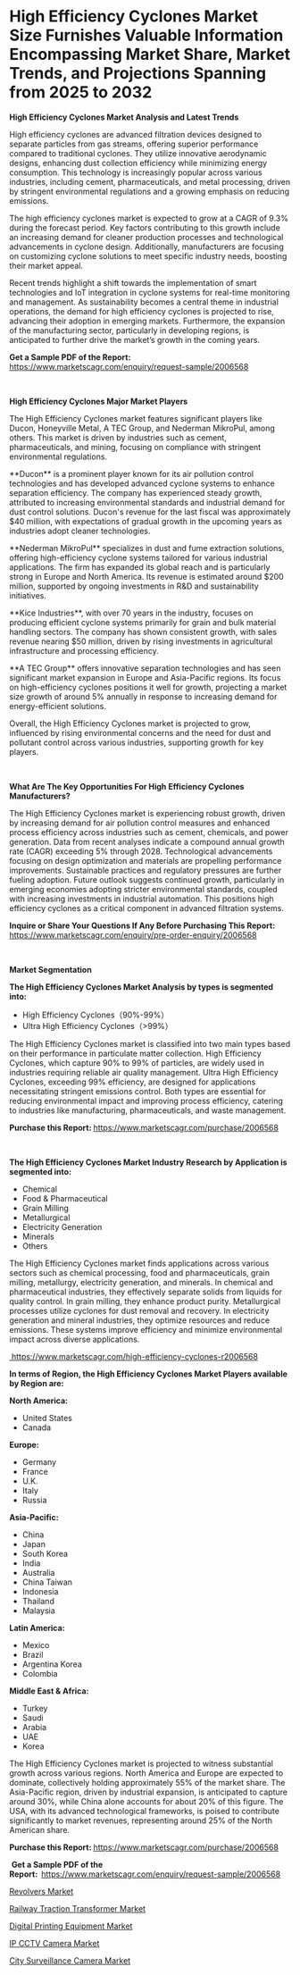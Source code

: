 <p><h1>High Efficiency Cyclones Market Size Furnishes Valuable Information Encompassing Market Share, Market Trends, and Projections Spanning from 2025 to 2032</h1></p><p><strong>High Efficiency Cyclones Market Analysis and Latest Trends</strong></p>
<p><p>High efficiency cyclones are advanced filtration devices designed to separate particles from gas streams, offering superior performance compared to traditional cyclones. They utilize innovative aerodynamic designs, enhancing dust collection efficiency while minimizing energy consumption. This technology is increasingly popular across various industries, including cement, pharmaceuticals, and metal processing, driven by stringent environmental regulations and a growing emphasis on reducing emissions.</p><p>The high efficiency cyclones market is expected to grow at a CAGR of 9.3% during the forecast period. Key factors contributing to this growth include an increasing demand for cleaner production processes and technological advancements in cyclone design. Additionally, manufacturers are focusing on customizing cyclone solutions to meet specific industry needs, boosting their market appeal.</p><p>Recent trends highlight a shift towards the implementation of smart technologies and IoT integration in cyclone systems for real-time monitoring and management. As sustainability becomes a central theme in industrial operations, the demand for high efficiency cyclones is projected to rise, advancing their adoption in emerging markets. Furthermore, the expansion of the manufacturing sector, particularly in developing regions, is anticipated to further drive the market’s growth in the coming years.</p></p>
<p><strong>Get a Sample PDF of the Report:&nbsp;</strong> <a href="https://www.marketscagr.com/enquiry/request-sample/2006568?utm_campaign=2010&utm_medium=2&utm_source=Github&utm_content=ia&utm_term=10042025&utm_id=high-efficiency-cyclones">https://www.marketscagr.com/enquiry/request-sample/2006568</a></p>
<p>&nbsp;</p>
<p><strong>High Efficiency Cyclones Major Market Players</strong></p>
<p><p>The High Efficiency Cyclones market features significant players like Ducon, Honeyville Metal, A TEC Group, and Nederman MikroPul, among others. This market is driven by industries such as cement, pharmaceuticals, and mining, focusing on compliance with stringent environmental regulations.</p><p>**Ducon** is a prominent player known for its air pollution control technologies and has developed advanced cyclone systems to enhance separation efficiency. The company has experienced steady growth, attributed to increasing environmental standards and industrial demand for dust control solutions. Ducon's revenue for the last fiscal was approximately $40 million, with expectations of gradual growth in the upcoming years as industries adopt cleaner technologies.</p><p>**Nederman MikroPul** specializes in dust and fume extraction solutions, offering high-efficiency cyclone systems tailored for various industrial applications. The firm has expanded its global reach and is particularly strong in Europe and North America. Its revenue is estimated around $200 million, supported by ongoing investments in R&D and sustainability initiatives.</p><p>**Kice Industries**, with over 70 years in the industry, focuses on producing efficient cyclone systems primarily for grain and bulk material handling sectors. The company has shown consistent growth, with sales revenue nearing $50 million, driven by rising investments in agricultural infrastructure and processing efficiency.</p><p>**A TEC Group** offers innovative separation technologies and has seen significant market expansion in Europe and Asia-Pacific regions. Its focus on high-efficiency cyclones positions it well for growth, projecting a market size growth of around 5% annually in response to increasing demand for energy-efficient solutions.</p><p>Overall, the High Efficiency Cyclones market is projected to grow, influenced by rising environmental concerns and the need for dust and pollutant control across various industries, supporting growth for key players.</p></p>
<p>&nbsp;</p>
<p><strong>What Are The Key Opportunities For High Efficiency Cyclones Manufacturers?</strong></p>
<p><p>The High Efficiency Cyclones market is experiencing robust growth, driven by increasing demand for air pollution control measures and enhanced process efficiency across industries such as cement, chemicals, and power generation. Data from recent analyses indicate a compound annual growth rate (CAGR) exceeding 5% through 2028. Technological advancements focusing on design optimization and materials are propelling performance improvements. Sustainable practices and regulatory pressures are further fueling adoption. Future outlook suggests continued growth, particularly in emerging economies adopting stricter environmental standards, coupled with increasing investments in industrial automation. This positions high efficiency cyclones as a critical component in advanced filtration systems.</p></p>
<p><strong>Inquire or Share Your Questions If Any Before Purchasing This Report:</strong> <a href="https://www.marketscagr.com/enquiry/pre-order-enquiry/2006568?utm_campaign=2010&utm_medium=2&utm_source=Github&utm_content=ia&utm_term=10042025&utm_id=high-efficiency-cyclones">https://www.marketscagr.com/enquiry/pre-order-enquiry/2006568</a></p>
<p>&nbsp;</p>
<p><strong>Market Segmentation</strong></p>
<p><strong>The High Efficiency Cyclones Market Analysis by types is segmented into:</strong></p>
<p><ul><li>High Efficiency Cyclones（90%-99%）</li><li>Ultra High Efficiency Cyclones（>99%）</li></ul></p>
<p><p>The High Efficiency Cyclones market is classified into two main types based on their performance in particulate matter collection. High Efficiency Cyclones, which capture 90% to 99% of particles, are widely used in industries requiring reliable air quality management. Ultra High Efficiency Cyclones, exceeding 99% efficiency, are designed for applications necessitating stringent emissions control. Both types are essential for reducing environmental impact and improving process efficiency, catering to industries like manufacturing, pharmaceuticals, and waste management.</p></p>
<p><strong>Purchase this Report:&nbsp;</strong><a href="https://www.marketscagr.com/purchase/2006568?utm_campaign=2010&utm_medium=2&utm_source=Github&utm_content=ia&utm_term=10042025&utm_id=high-efficiency-cyclones">https://www.marketscagr.com/purchase/2006568</a></p>
<p>&nbsp;</p>
<p><strong>The High Efficiency Cyclones Market Industry Research by Application is segmented into:</strong></p>
<p><ul><li>Chemical</li><li>Food & Pharmaceutical</li><li>Grain Milling</li><li>Metallurgical</li><li>Electricity Generation</li><li>Minerals</li><li>Others</li></ul></p>
<p><p>The High Efficiency Cyclones market finds applications across various sectors such as chemical processing, food and pharmaceuticals, grain milling, metallurgy, electricity generation, and minerals. In chemical and pharmaceutical industries, they effectively separate solids from liquids for quality control. In grain milling, they enhance product purity. Metallurgical processes utilize cyclones for dust removal and recovery. In electricity generation and mineral industries, they optimize resources and reduce emissions. These systems improve efficiency and minimize environmental impact across diverse applications.</p></p>
<p><a href="https://www.marketscagr.com/high-efficiency-cyclones-r2006568?utm_campaign=2010&utm_medium=2&utm_source=Github&utm_content=ia&utm_term=10042025&utm_id=high-efficiency-cyclones">&nbsp;https://www.marketscagr.com/high-efficiency-cyclones-r2006568</a></p>
<p><strong>In terms of Region, the High Efficiency Cyclones Market Players available by Region are:</strong></p>
<p>
    <p> <strong> North America: </strong>
        <ul>
            <li>United States</li>
            <li>Canada</li>
        </ul>
        </p> 
    <p> <strong> Europe: </strong>
        <ul>
            <li>Germany</li>
            <li>France</li>
            <li>U.K.</li>
            <li>Italy</li>
            <li>Russia</li>
        </ul>
        </p> 
    <p> <strong> Asia-Pacific: </strong>
        <ul>
            <li>China</li>
            <li>Japan</li>
            <li>South Korea</li>
            <li>India</li>
            <li>Australia</li>
            <li>China Taiwan</li>
            <li>Indonesia</li>
            <li>Thailand</li>
            <li>Malaysia</li>
        </ul>
        </p> 
    <p> <strong> Latin America: </strong>
        <ul>
            <li>Mexico</li>
            <li>Brazil</li>
            <li>Argentina Korea</li>
            <li>Colombia</li>
        </ul>
        </p> 
    <p> <strong> Middle East & Africa: </strong>
        <ul>
            <li>Turkey</li>
            <li>Saudi</li>
            <li>Arabia</li>
            <li>UAE</li>
            <li>Korea</li>
        </ul>
    </p>
    </p>
<p><p>The High Efficiency Cyclones market is projected to witness substantial growth across various regions. North America and Europe are expected to dominate, collectively holding approximately 55% of the market share. The Asia-Pacific region, driven by industrial expansion, is anticipated to capture around 30%, while China alone accounts for about 20% of this figure. The USA, with its advanced technological frameworks, is poised to contribute significantly to market revenues, representing around 25% of the North American share.</p></p>
<p><strong>Purchase this Report: </strong><a href="https://www.marketscagr.com/purchase/2006568?utm_campaign=2010&utm_medium=2&utm_source=Github&utm_content=ia&utm_term=10042025&utm_id=high-efficiency-cyclones">https://www.marketscagr.com/purchase/2006568</a></p>
<p>&nbsp;<strong>Get a Sample PDF of the Report:&nbsp;&nbsp;</strong><a href="https://www.marketscagr.com/enquiry/request-sample/2006568?utm_campaign=2010&utm_medium=2&utm_source=Github&utm_content=ia&utm_term=10042025&utm_id=high-efficiency-cyclones">https://www.marketscagr.com/enquiry/request-sample/2006568</a></p>
<p><strong></strong></p>
<p><p><a href="https://github.com/cordaysamaya/Market-Research-Report-List-1/blob/main/revolvers-market.md?utm_campaign=2010&utm_medium=2&utm_source=Github&utm_content=ia&utm_term=10042025&utm_id=high-efficiency-cyclones">Revolvers Market</a></p><p><a href="https://github.com/taffouasaoka/Market-Research-Report-List-1/blob/main/railway-traction-transformer-market.md?utm_campaign=2010&utm_medium=2&utm_source=Github&utm_content=ia&utm_term=10042025&utm_id=high-efficiency-cyclones">Railway Traction Transformer Market</a></p><p><a href="https://github.com/danitkeavyx7/Market-Research-Report-List-1/blob/main/digital-printing-equipment-market.md?utm_campaign=2010&utm_medium=2&utm_source=Github&utm_content=ia&utm_term=10042025&utm_id=high-efficiency-cyclones">Digital Printing Equipment Market</a></p><p><a href="https://github.com/kuciakkukalo/Market-Research-Report-List-1/blob/main/ip-cctv-camera-market.md?utm_campaign=2010&utm_medium=2&utm_source=Github&utm_content=ia&utm_term=10042025&utm_id=high-efficiency-cyclones">IP CCTV Camera Market</a></p><p><a href="https://github.com/botocniveda/Market-Research-Report-List-1/blob/main/city-surveillance-camera-market.md?utm_campaign=2010&utm_medium=2&utm_source=Github&utm_content=ia&utm_term=10042025&utm_id=high-efficiency-cyclones">City Surveillance Camera Market</a></p></p>